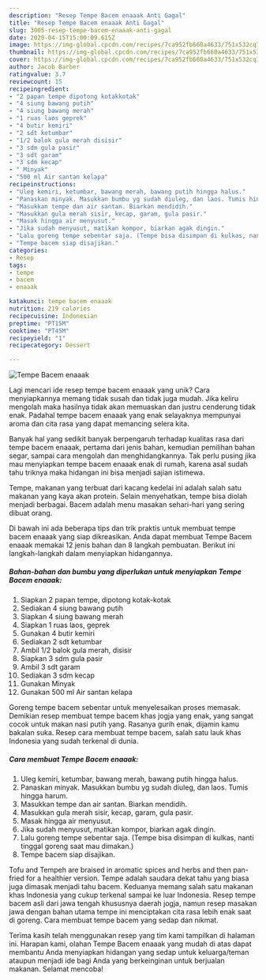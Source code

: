```yaml
---
description: "Resep Tempe Bacem enaaak Anti Gagal"
title: "Resep Tempe Bacem enaaak Anti Gagal"
slug: 3005-resep-tempe-bacem-enaaak-anti-gagal
date: 2020-04-15T15:00:09.615Z
image: https://img-global.cpcdn.com/recipes/7ca952fb660a4633/751x532cq70/tempe-bacem-enaaak-foto-resep-utama.jpg
thumbnail: https://img-global.cpcdn.com/recipes/7ca952fb660a4633/751x532cq70/tempe-bacem-enaaak-foto-resep-utama.jpg
cover: https://img-global.cpcdn.com/recipes/7ca952fb660a4633/751x532cq70/tempe-bacem-enaaak-foto-resep-utama.jpg
author: Jacob Barber
ratingvalue: 3.7
reviewcount: 15
recipeingredient:
- "2 papan tempe dipotong kotakkotak"
- "4 siung bawang putih"
- "4 siung bawang merah"
- "1 ruas laos geprek"
- "4 butir kemiri"
- "2 sdt ketumbar"
- "1/2 balok gula merah disisir"
- "3 sdm gula pasir"
- "3 sdt garam"
- "3 sdm kecap"
- " Minyak"
- "500 ml Air santan kelapa"
recipeinstructions:
- "Uleg kemiri, ketumbar, bawang merah, bawang putih hingga halus."
- "Panaskan minyak. Masukkan bumbu yg sudah diuleg, dan laos. Tumis hingga harum."
- "Masukkan tempe dan air santan. Biarkan mendidih."
- "Masukkan gula merah sisir, kecap, garam, gula pasir."
- "Masak hingga air menyusut."
- "Jika sudah menyusut, matikan kompor, biarkan agak dingin."
- "Lalu goreng tempe sebentar saja. (Tempe bisa disimpan di kulkas, nanti tinggal goreng saat mau dimakan.)"
- "Tempe bacem siap disajikan."
categories:
- Resep
tags:
- tempe
- bacem
- enaaak

katakunci: tempe bacem enaaak 
nutrition: 219 calories
recipecuisine: Indonesian
preptime: "PT15M"
cooktime: "PT45M"
recipeyield: "1"
recipecategory: Dessert

---
```



![Tempe Bacem enaaak](https://img-global.cpcdn.com/recipes/7ca952fb660a4633/751x532cq70/tempe-bacem-enaaak-foto-resep-utama.jpg)

Lagi mencari ide resep tempe bacem enaaak yang unik? Cara menyiapkannya memang tidak susah dan tidak juga mudah. Jika keliru mengolah maka hasilnya tidak akan memuaskan dan justru cenderung tidak enak. Padahal tempe bacem enaaak yang enak selayaknya mempunyai aroma dan cita rasa yang dapat memancing selera kita.

Banyak hal yang sedikit banyak berpengaruh terhadap kualitas rasa dari tempe bacem enaaak, pertama dari jenis bahan, kemudian pemilihan bahan segar, sampai cara mengolah dan menghidangkannya. Tak perlu pusing jika mau menyiapkan tempe bacem enaaak enak di rumah, karena asal sudah tahu triknya maka hidangan ini bisa menjadi sajian istimewa.

Tempe, makanan yang terbuat dari kacang kedelai ini adalah salah satu makanan yang kaya akan protein. Selain menyehatkan, tempe bisa diolah menjadi berbagai. Bacem adalah menu masakan sehari-hari yang sering dibuat orang.


Di bawah ini ada beberapa tips dan trik praktis untuk membuat tempe bacem enaaak yang siap dikreasikan. Anda dapat membuat Tempe Bacem enaaak memakai 12 jenis bahan dan 8 langkah pembuatan. Berikut ini langkah-langkah dalam menyiapkan hidangannya.

<!--inarticleads1-->

##### Bahan-bahan dan bumbu yang diperlukan untuk menyiapkan Tempe Bacem enaaak:

1. Siapkan 2 papan tempe, dipotong kotak-kotak
1. Sediakan 4 siung bawang putih
1. Siapkan 4 siung bawang merah
1. Siapkan 1 ruas laos, geprek
1. Gunakan 4 butir kemiri
1. Sediakan 2 sdt ketumbar
1. Ambil 1/2 balok gula merah, disisir
1. Siapkan 3 sdm gula pasir
1. Ambil 3 sdt garam
1. Sediakan 3 sdm kecap
1. Gunakan  Minyak
1. Gunakan 500 ml Air santan kelapa


Goreng tempe bacem sebentar untuk menyelesaikan proses memasak. Demikian resep membuat tempe bacem khas jogja yang enak, yang sangat cocok untuk makan nasi putih yang. Rasanya gurih enak, dijamin kamu bakalan suka. Resep cara membuat tempe bacem, salah satu lauk khas Indonesia yang sudah terkenal di dunia. 

<!--inarticleads2-->

##### Cara membuat Tempe Bacem enaaak:

1. Uleg kemiri, ketumbar, bawang merah, bawang putih hingga halus.
1. Panaskan minyak. Masukkan bumbu yg sudah diuleg, dan laos. Tumis hingga harum.
1. Masukkan tempe dan air santan. Biarkan mendidih.
1. Masukkan gula merah sisir, kecap, garam, gula pasir.
1. Masak hingga air menyusut.
1. Jika sudah menyusut, matikan kompor, biarkan agak dingin.
1. Lalu goreng tempe sebentar saja. (Tempe bisa disimpan di kulkas, nanti tinggal goreng saat mau dimakan.)
1. Tempe bacem siap disajikan.


Tofu and Tempeh are braised in aromatic spices and herbs and then pan-fried for a healthier version. Tempe adalah saudara dekat tahu yang biasa juga dimasak menjadi tahu bacem. Keduanya memang salah satu makanan khas Indonesia yang cukup terkenal sampai ke luar Indonesia. Resep tempe bacem asli dari jawa tengah khususnya daerah jogja, namun resep masakan jawa dengan bahan utama tempe ini menciptakan cita rasa lebih enak saat di goreng. Cara membuat tempe bacem yang sedap dan nikmat. 

Terima kasih telah menggunakan resep yang tim kami tampilkan di halaman ini. Harapan kami, olahan Tempe Bacem enaaak yang mudah di atas dapat membantu Anda menyiapkan hidangan yang sedap untuk keluarga/teman ataupun menjadi ide bagi Anda yang berkeinginan untuk berjualan makanan. Selamat mencoba!
